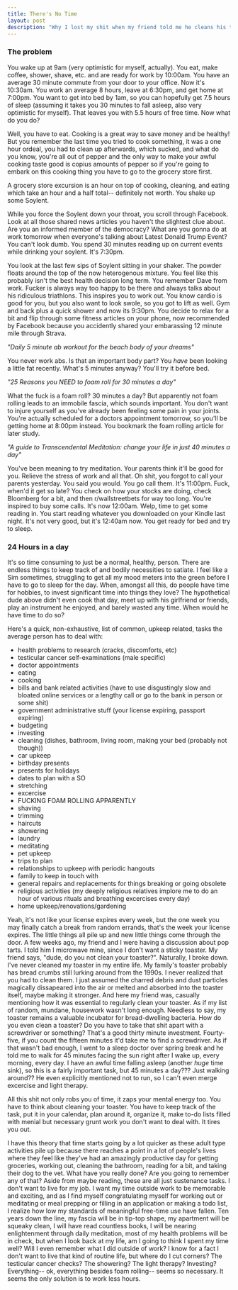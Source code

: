 ```yaml
---
title: There's No Time
layout: post
description: "Why I lost my shit when my friend told me he cleans his toaster."
---
```


### The problem

You wake up at 9am (very optimistic for myself, actually).  You eat, make coffee, shower, shave, etc. and are ready for work by 10:00am.  You have an average 30 minute commute from your door to your office.  Now it's 10:30am.  You work an average 8 hours, leave at 6:30pm, and get home at 7:00pm.  You want to get into bed by 1am, so you can hopefully get 7.5 hours of sleep (assuming it takes you 30 minutes to fall asleep, also very optimistic for myself).  That leaves you with 5.5 hours of free time.  Now what do you do?

Well, you have to eat.  Cooking is a great way to save money and be healthy!  But you remember the last time you tried to cook something, it was a one hour ordeal, you had to clean up afterwards, which sucked, and what do you know, you're all out of pepper and the only way to make your awful cooking taste good is copius amounts of pepper so if you're going to embark on this cooking thing you have to go to the grocery store first.  

A grocery store excursion is an hour on top of cooking, cleaning, and eating which take an hour and a half total-- definitely not worth.  You shake up some Soylent.

While you force the Soylent down your throat, you scroll through Facebook.  Look at all those shared news articles you haven't the slightest clue about.  Are you an informed member of the democracy?  What are you gonna do at work tomorrow when everyone's talking about Latest Donald Trump Event?  You can't look dumb.  You spend 30 minutes reading up on current events while drinking your soylent.  It's 7:30pm.

You look at the last few sips of Soylent sitting in your shaker.  The powder floats around the top of the now heterogenous mixture.  You feel like this probably isn't the best health decision long term.  You remember Dave from work.  Fucker is always way too happy to be there and always talks about his ridiculous triathlons.  This inspires you to work out.  You know cardio is good for you, but you also want to look swole, so you got to lift as well.  Gym and back plus a quick shower and now its 9:30pm.  You decide to relax for a bit and flip through some fitness articles on your phone, now recommended by Facebook because you accidently shared your embarassing 12 minute mile through Strava.

*"Daily 5 minute ab workout for the beach body of your dreams"*

You never work abs.  Is that an important body part?  You *have* been looking a little fat recently.  What's 5 minutes anyway?  You'll try it before bed.

*"25 Reasons you NEED to foam roll for 30 minutes a day"*

What the fuck is a foam roll?  30 minutes a day?  But apparently not foam rolling leads to an immobile fascia, which sounds important.  You don't want to injure yourself as you've already been feeling some pain in your joints.  You're actually scheduled for a doctors appointment tomorrow, so you'll be getting home at 8:00pm instead.  You bookmark the foam rolling article for later study.

*"A guide to Transcendental Meditation:  change your life in just 40 minutes a day"*

You've been meaning to try meditation.  Your parents think it'll be good for you.  Relieve the stress of work and all that.  Oh shit, you forgot to call your parents yesterday.  You said you would.  You go call them.  It's 11:00pm.  Fuck, when'd it get so late?  You check on how your stocks are doing, check Bloomberg for a bit, and then r/wallstreetbets for way too long.  You're inspired to buy some calls.  It's now 12:00am.  Welp, time to get some reading in.  You start reading whatever you downloaded on your Kindle last night.  It's not very good, but it's 12:40am now.  You get ready for bed and try to sleep.

### 24 Hours in a day

It's so time consuming to just be a normal, healthy, person.  There are endless things to keep track of and bodily necessities to satiate.  I feel like a Sim sometimes, struggling to get all my mood meters into the green before I have to go to sleep for the day.  When, amongst all this, do people have time for hobbies, to invest significant time into things they love?  The hypothetical dude above didn't even cook that day, meet up with his girlfriend or friends, play an instrument he enjoyed, and barely wasted any time.  When would he have time to do so?

Here's a quick, non-exhaustive, list of common, upkeep related, tasks the average person has to deal with:

* health problems to research (cracks, discomforts, etc)
* testicular cancer self-examinations (male specific)
* doctor appointments
* eating
* cooking 
* bills and bank related activities (have to use disgustingly slow and bloated online services or a lengthy call or go to the bank in person or some shit)
* government administrative stuff (your license expiring, passport expiring)
* budgeting
* investing 
* cleaning (dishes, bathroom, living room, making your bed (probably not though))
* car upkeep
* birthday presents 
* presents for holidays 
* dates to plan with a SO
* stretching 
* excercise
* FUCKING FOAM ROLLING APPARENTLY
* shaving
* trimming
* haircuts
* showering 
* laundry
* meditating 
* pet upkeep 
* trips to plan 
* relationships to upkeep with periodic hangouts 
* family to keep in touch with 
* general repairs and replacements for things breaking or going obsolete 
* religious activities (my deeply religious relatives implore me to do an hour of various rituals and breathing excercises every day)
* home upkeep/renovations/gardening

Yeah, it's not like your license expires every week, but the one week you may finally catch a break from random errands, that's the week your license expires.  The little things all pile up and new little things come through the door.  A few weeks ago, my friend and I were having a discussion about pop tarts.  I told him I microwave mine, since I don't want a sticky toaster.  My friend says, "dude, do you not clean your toaster?".  Naturally, I broke down.  I've never cleaned my toaster in my entire life.  My family's toaster probably has bread crumbs still lurking around from the 1990s.  I never realized that you had to clean them.  I just assumed the charred debris and dust particles magically dissapeared into the air or melted and absorbed into the toaster itself, maybe making it stronger.  And here my friend was, casually mentioning how it was essential to regularly clean your toaster.  As if my list of random, mundane, housework wasn't long enough.  Needless to say, my toaster remains a valuable incubator for bread-dwelling bacteria.  How do you even clean a toaster?  Do you have to take that shit apart with a screwdriver or something?  That's a good thirty minute investment.  Fourty-five, if you count the fifteen minutes it'd take me to find a screwdriver.  As if that wasn't bad enough, I went to a sleep doctor over spring break and he told me to walk for 45 minutes facing the sun right after I wake up, every morning, every day.  I have an awful time falling asleep (another *huge* time sink), so this is a fairly important task, but 45 minutes a day???  Just walking around??  He even explicitly mentioned not to run, so I can't even merge excercise and light therapy.   

All this shit not only robs you of time, it zaps your mental energy too.  You have to think about cleaning your toaster.  You have to keep track of the task, put it in your calendar, plan around it, organize it, make to-do lists filled with menial but necessary grunt work you don't want to deal with.  It tires you out.

I have this theory that time starts going by a lot quicker as these adult type activities pile up because there reaches a point in a lot of people's lives where they feel like they've had an amazingly productive day for getting groceries, working out, cleaning the bathroom, reading for a bit, and taking their dog to the vet.  What have you really done?  Are you going to remember any of that?  Aside from maybe reading, these are all just sustenance tasks.  I don't want to live for my job.  I want my time outside work to be memorable and exciting, and as I find myself congratulating myself for working out or meditating or meal prepping or filling in an application or making a todo list, I realize how low my standards of meaningful free-time use have fallen.  Ten years down the line, my fascia will be in tip-top shape, my apartment will be squeaky clean, I will have read countless books, I will be nearing enlightenment through daily meditation, most of my health problems will be in check, but when I look back at my life, am I going to think I spent my time well?  Will I even remember what I did outside of work?  I know for a fact I don't want to live that kind of routine life, but where do I cut corners?  The testicular cancer checks?  The showering?  The light therapy?  Investing?  Everything-- ok, everything besides foam rolling-- seems so necessary.  It seems the only solution is to work less hours.